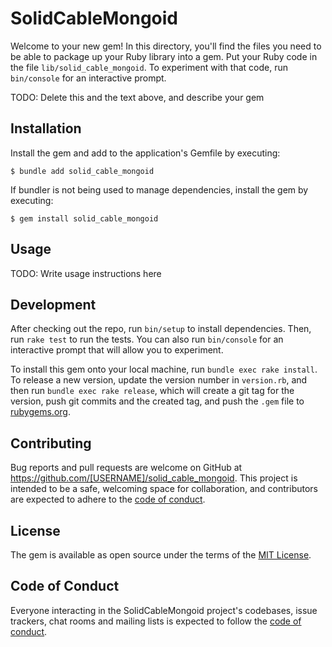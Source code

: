 # SolidCableMongoid

Welcome to your new gem! In this directory, you'll find the files you need to be able to package up your Ruby library into a gem. Put your Ruby code in the file `lib/solid_cable_mongoid`. To experiment with that code, run `bin/console` for an interactive prompt.

TODO: Delete this and the text above, and describe your gem

## Installation

Install the gem and add to the application's Gemfile by executing:

    $ bundle add solid_cable_mongoid

If bundler is not being used to manage dependencies, install the gem by executing:

    $ gem install solid_cable_mongoid

## Usage

TODO: Write usage instructions here

## Development

After checking out the repo, run `bin/setup` to install dependencies. Then, run `rake test` to run the tests. You can also run `bin/console` for an interactive prompt that will allow you to experiment.

To install this gem onto your local machine, run `bundle exec rake install`. To release a new version, update the version number in `version.rb`, and then run `bundle exec rake release`, which will create a git tag for the version, push git commits and the created tag, and push the `.gem` file to [rubygems.org](https://rubygems.org).

## Contributing

Bug reports and pull requests are welcome on GitHub at https://github.com/[USERNAME]/solid_cable_mongoid. This project is intended to be a safe, welcoming space for collaboration, and contributors are expected to adhere to the [code of conduct](https://github.com/[USERNAME]/solid_cable_mongoid/blob/master/CODE_OF_CONDUCT.md).

## License

The gem is available as open source under the terms of the [MIT License](https://opensource.org/licenses/MIT).

## Code of Conduct

Everyone interacting in the SolidCableMongoid project's codebases, issue trackers, chat rooms and mailing lists is expected to follow the [code of conduct](https://github.com/[USERNAME]/solid_cable_mongoid/blob/master/CODE_OF_CONDUCT.md).
